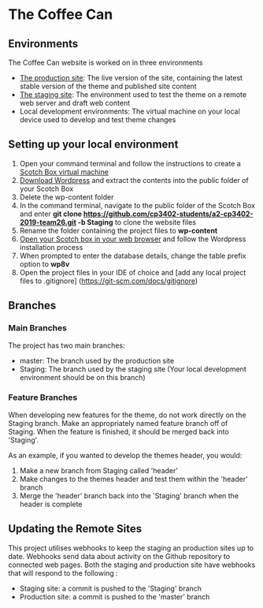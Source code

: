 # The Coffee Can

## Environments

The Coffee Can website is worked on in three environments
* [The production site](): The live version of the site, containing the latest stable version of the theme and published
 site content
* [The staging site](): The environment used to test the theme on a remote web server and draft web content
* Local development environments: The virtual machine on your local device used to develop and test theme changes 

## Setting up your local environment

1. Open your command terminal and follow the instructions to create a [Scotch Box virtual machine](https://box.scotch.io/)
2. [Download Wordpress](https://wordpress.org/download/) and extract the contents into the public folder of your Scotch
Box
3. Delete the wp-content folder
4. In the command terminal, navigate to the public folder of the Scotch Box and enter 
 **git clone https://github.com/cp3402-students/a2-cp3402-2019-team26.git -b Staging** to clone the website files
5. Rename the folder containing the project files to **wp-content**
6. [Open your Scotch box in your web browser](192.168.33.10) and follow the Wordpress installation process
7. When prompted to enter the database details, change the table prefix option to **wp8v**
8. Open the project files in your IDE of choice and [add any local project files to .gitignore]
(https://git-scm.com/docs/gitignore)

## Branches

### Main Branches
The project has two main branches:
* master: The branch used by the production site
* Staging: The branch used by the staging site (Your local development environment should be on this branch)

### Feature Branches
When developing new features for the theme, do not work directly on the Staging branch. Make an appropriately named 
feature branch off of Staging. When the feature is finished, it should be merged back into 'Staging'.

As an example, if you wanted to develop the themes header, you would:
1. Make a new branch from Staging called 'header'
2. Make changes to the themes header and test them within the 'header' branch
3. Merge the 'header' branch back into the 'Staging' branch when the header is complete

## Updating the Remote Sites

This project utilises webhooks to keep the staging an production sites up to date. Webhooks send data about activity on 
the Github repository to connected web pages. Both the staging and production site have webhooks that will respond to 
the following :

* Staging site: a commit is pushed to the 'Staging' branch
* Production site: a commit is pushed to the 'master' branch


